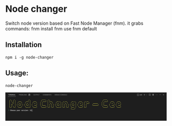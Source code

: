 # Node changer

Switch node version based on Fast Node Manager (fnm). it grabs commands:
fnm install
fnm use
fnm default

## Installation

```
npm i -g node-changer
```

## Usage:

```
node-changer
```

<p align="center">
  <img src="https://github.com/hungdev/node-changer/blob/master/assets/demo.png?raw=true" />
</p>
